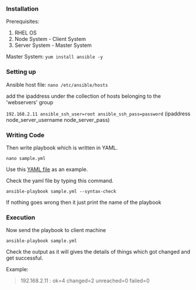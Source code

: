 ### Installation

Prerequisites:
1. RHEL OS
2. Node System - Client System
3. Server System - Master System

Master System: ```yum install ansible -y``` 

### Setting up

Ansible host file: ```nano /etc/ansible/hosts```

add the ipaddress under the collection of hosts belonging to the 'webservers' group

```192.168.2.11 ansible_ssh_user=root ansible_ssh_pass=password``` (ipaddress node_server_username node_server_pass)

### Writing Code

Then write playbook which is written in YAML.

```nano sample.yml```

Use this [YAML file](./sample.yml) as an example.

Check the yaml file by typing this command.

```ansible-playbook sample.yml --syntax-check```

If nothing goes wrong then it just print the name of the playbook

### Execution 

Now send the playbook to client machine

```ansible-playbook sample.yml```

Check the output as it will gives the details of things which got changed and get successful.

Example:
> 192.168.2.11          : ok=4  changed=2   unreached=0     failed=0
